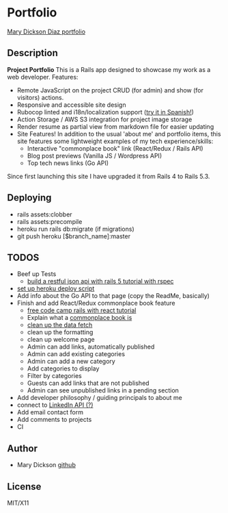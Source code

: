 # Portfolio

[Mary Dickson Diaz portfolio](http://www.marydickson.info)

## Description

**Project Portfolio** This is a Rails app designed to showcase my work as a web developer. Features:

- Remote JavaScript on the project CRUD (for admin) and show (for visitors) actions.
- Responsive and accessible site design
- Rubocop linted and i18n/localization support ([try it in Spanish!](http://www.marydickson.info/about?locale=es))
- Action Storage / AWS S3 integration for project image storage
- Render resume as partial view from markdown file for easier updating
- Site Features! In addition to the usual 'about me' and portfolio items, this site features some lightweight examples of my tech experience/skills:
  - Interactive "commonplace book" link (React/Redux / Rails API)
  - Blog post previews (Vanilla JS / Wordpress API)
  - Top tech news links (Go API)

Since first launching this site I have upgraded it from Rails 4 to Rails 5.3.

## Deploying

- rails assets:clobber
- rails assets:precompile
- heroku run rails db:migrate (if migrations)
- git push heroku [$branch_name]:master

## TODOS

- Beef up Tests
  - [build a restful json api with rails 5 tutorial with rspec](https://scotch.io/tutorials/build-a-restful-json-api-with-rails-5-part-one)
- [set up heroku deploy script](https://mentalized.net/journal/2017/04/22/run-rails-migrations-on-heroku-deploy/)
- Add info about the Go API to that page (copy the ReadMe, basically)
- Finish and add React/Redux commonplace book feature
  - [free code camp rails with react tutorial](https://www.freecodecamp.org/news/how-to-create-a-rails-project-with-a-react-and-redux-front-end-8b01e17a1db/)
  - Explain what a [commonplace book is](https://en.wikipedia.org/wiki/Commonplace_book)
  - [clean up the data fetch](https://blog.logrocket.com/patterns-for-data-fetching-in-react-981ced7e5c56/)
  - clean up the formatting
  - clean up welcome page
  - Admin can add links, automatically published
  - Admin can add existing categories
  - Admin can add a new category
  - Add categories to display
  - Filter by categories
  - Guests can add links that are not published
  - Admin can see unpublished links in a pending section
- Add developer philosophy / guiding principals to about me
- connect to [LinkedIn API (?)](https://www.linkedin.com/developers/)
- Add email contact form
- Add comments to projects
- CI

## Author

- Mary Dickson [github](https://github.com/marythought)

## License

MIT/X11
